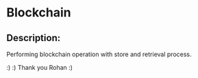 # Blockchain

## Description:
Performing blockchain operation with store and retrieval process.

:) :) Thank you Rohan :)
